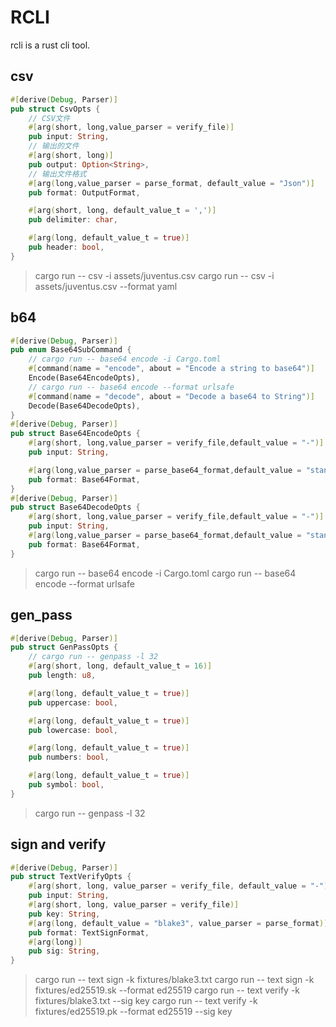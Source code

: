 # RCLI

rcli is a rust cli tool.

## csv
```rust
#[derive(Debug, Parser)]
pub struct CsvOpts {
    // CSV文件
    #[arg(short, long,value_parser = verify_file)]
    pub input: String,
    // 输出的文件
    #[arg(short, long)]
    pub output: Option<String>,
    // 输出文件格式
    #[arg(long,value_parser = parse_format, default_value = "Json")]
    pub format: OutputFormat,

    #[arg(short, long, default_value_t = ',')]
    pub delimiter: char,

    #[arg(long, default_value_t = true)]
    pub header: bool,
}
```
> cargo run -- csv -i assets/juventus.csv
> cargo run -- csv -i assets/juventus.csv --format yaml
## b64
```rust
#[derive(Debug, Parser)]
pub enum Base64SubCommand {
    // cargo run -- base64 encode -i Cargo.toml
    #[command(name = "encode", about = "Encode a string to base64")]
    Encode(Base64EncodeOpts),
    // cargo run -- base64 encode --format urlsafe
    #[command(name = "decode", about = "Decode a base64 to String")]
    Decode(Base64DecodeOpts),
}
#[derive(Debug, Parser)]
pub struct Base64EncodeOpts {
    #[arg(short, long,value_parser = verify_file,default_value = "-")]
    pub input: String,

    #[arg(long,value_parser = parse_base64_format,default_value = "standard")]
    pub format: Base64Format,
}
#[derive(Debug, Parser)]
pub struct Base64DecodeOpts {
    #[arg(short, long,value_parser = verify_file,default_value = "-")]
    pub input: String,
    #[arg(long,value_parser = parse_base64_format,default_value = "standard")]
    pub format: Base64Format,
}
```
> cargo run -- base64 encode -i Cargo.toml
> cargo run -- base64 encode --format urlsafe

## gen_pass
```rust
#[derive(Debug, Parser)]
pub struct GenPassOpts {
    // cargo run -- genpass -l 32
    #[arg(short, long, default_value_t = 16)]
    pub length: u8,

    #[arg(long, default_value_t = true)]
    pub uppercase: bool,

    #[arg(long, default_value_t = true)]
    pub lowercase: bool,

    #[arg(long, default_value_t = true)]
    pub numbers: bool,

    #[arg(long, default_value_t = true)]
    pub symbol: bool,
}
```
> cargo run -- genpass -l 32
## sign and verify
```rust
#[derive(Debug, Parser)]
pub struct TextVerifyOpts {
    #[arg(short, long, value_parser = verify_file, default_value = "-")]
    pub input: String,
    #[arg(short, long, value_parser = verify_file)]
    pub key: String,
    #[arg(long, default_value = "blake3", value_parser = parse_format)]
    pub format: TextSignFormat,
    #[arg(long)]
    pub sig: String,
}
```
> cargo run -- text sign -k fixtures/blake3.txt
> cargo run -- text sign -k fixtures/ed25519.sk --format ed25519
> cargo run -- text verify -k fixtures/blake3.txt --sig key
> cargo run -- text verify -k fixtures/ed25519.pk --format ed25519 --sig key
